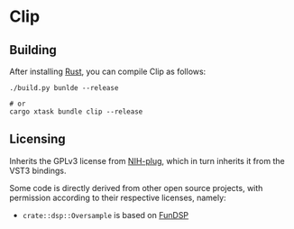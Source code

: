# Clip

## Building

After installing [Rust](https://rustup.rs/), you can compile Clip as follows:

```shell
./build.py bunlde --release

# or
cargo xtask bundle clip --release
```

## Licensing

Inherits the GPLv3 license from [NIH-plug](https://github.com/robbert-vdh/nih-plug), which in turn inherits it from the VST3 bindings.

Some code is directly derived from other open source projects, with permission according to their respective licenses, namely:
- `crate::dsp::Oversample` is based on [FunDSP](https://github.com/SamiPerttu/fundsp)
